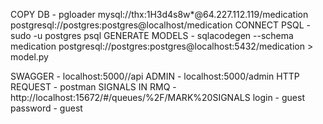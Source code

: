 COPY DB - pgloader mysql://thx:1H3d4s8w*@64.227.112.119/medication postgresql://postgres:postgres@localhost/medication
CONNECT PSQL - sudo -u postgres psql
GENERATE MODELS - sqlacodegen --schema medication postgresql://postgres:postgres@localhost:5432/medication > model.py

SWAGGER - localhost:5000//api
ADMIN - localhost:5000/admin
HTTP REQUEST - postman
SIGNALS IN RMQ - http://localhost:15672/#/queues/%2F/MARK%20SIGNALS
	login - guest
	password - guest
